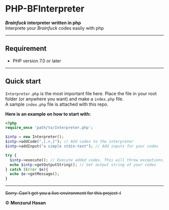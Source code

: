 # PHP-BFInterpreter
***Brainfuck* interpreter written in php**  
Interprete your *Brainfuck* codes easily with php

---

## Requirement
- PHP version 7.0 or later

---

## Quick start
`Interpreter.php` is the most important file here. Place the file in your root folder (or anywhere you want) and make a `index.php` file.  
A sample `index.php` file is attached with this repo.

**Here is an example on how to start with:**
```php
<?php
require_once 'path/to/Interpreter.php';

$intp = new Interpreter();
$intp->addCode(",[.>,]"); // Add codes to the interpreter
$intp->addInput("a simple stdin-text"); // Add inputs for your codes

try {
  $intp->execute(); // Execute added codes. This will throw exceptions, so put this in a try-catch block
  echo $intp->getOutputString(); // Get output string of your codes
} catch (Error $e){
  echo $e->getMessage();
}
```

---

<s>Sorry. Can't get you a live environment for this project :l</s>

&copy; **Monzurul Hasan**

